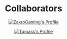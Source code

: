 <div align="center">

# Collaborators

<p align="center"><a href="https://github.com/ZakroGaming"><img src="https://github-widgetbox.vercel.app/api/profile?username=ZakroGaming&data=followers,repositories,stars,commits" alt="ZakroGaming's Profile"></a></p>
<p align="center"><a href="https://github.com/Tqmass"><img src="https://github-widgetbox.vercel.app/api/profile?username=Tqmass&data=followers,repositories,stars,commits" alt="Tqmass's Profile"></a></p>
